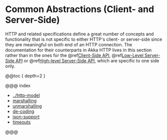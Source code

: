 <a id="http-java-common"></a>
# Common Abstractions (Client- and Server-Side)

HTTP and related specifications define a great number of concepts and functionality that is not specific to either
HTTP's client- or server-side since they are meaningful on both end of an HTTP connection.
The documentation for their counterparts in Akka HTTP lives in this section rather than in the ones for the
@ref[Client-Side API](../client-side/index.md#http-client-side-java), @ref[Low-Level Server-Side API](../server-side/low-level-server-side-api.md#http-low-level-server-side-api-java) or @ref[High-level Server-Side API](../routing-dsl/index.md#http-high-level-server-side-api-java),
which are specific to one side only.

@@toc { depth=2 }

@@@ index

* [../http-model](../http-model.md)
* [marshalling](marshalling.md)
* [unmarshalling](unmarshalling.md)
* [de-coding](de-coding.md)
* [json-support](json-support.md)
* [timeouts](timeouts.md)

@@@
